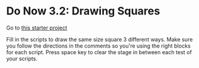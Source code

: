# Do Now 3.2: Drawing Squares

Go to [this starter project](http://snap.berkeley.edu/snapsource/snap.html#present:Username=whuangpha&ProjectName=drawing%20starter2)

Fill in the scripts to draw the same size square 3 different ways. Make sure you follow the directions in the comments so you're using the right blocks for each script. Press space key to clear the stage in between each test of your scripts.


